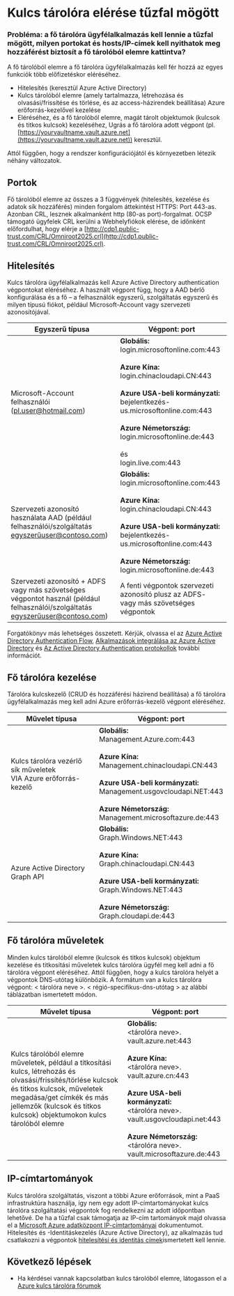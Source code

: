 <properties
    pageTitle="Kulcs tárolóra elérése tűzfal mögött |} Microsoft Azure"
    description="Megtudhatja, hogy miként alkalmazásból kulcs tárolóból elemre egy tűzfal mögött"
    services="key-vault"
    documentationCenter=""
    authors="amitbapat"
    manager="mbaldwin"
    tags="azure-resource-manager"/>

<tags
    ms.service="key-vault"
    ms.workload="identity"
    ms.tgt_pltfrm="na"
    ms.devlang="na"
    ms.topic="hero-article"
    ms.date="09/13/2016"
    ms.author="ambapat"/>

# <a name="accessing-key-vault-behind-firewall"></a>Kulcs tárolóra elérése tűzfal mögött
### <a name="q-my-key-vault-client-application-needs-to-be-behind-a-firewall-what-portshostsip-addresses-should-i-open-to-enable-access-to-key-vault"></a>Probléma: a fő tárolóra ügyfélalkalmazás kell lennie a tűzfal mögött, milyen portokat és hosts/IP-címek kell nyithatok meg hozzáférést biztosít a fő tárolóból elemre kattintva?

A fő tárolóból elemre a fő tárolóra ügyfélalkalmazás kell fér hozzá az egyes funkciók több előfizetéskor eléréséhez.

- Hitelesítés (keresztül Azure Active Directory)
- Kulcs tárolóból elemre (amely tartalmazza, létrehozása és olvasási/frissítése és törlése, és az access-házirendek beállítása) Azure erőforrás-kezelővel kezelése
- Eléréséhez, és a fő tárolóból elemre, magát tárolt objektumok (kulcsok és titkos kulcsok) kezeléséhez, Ugrás a fő tárolóra adott végpont (pl. [https://yourvaultname.vault.azure.net](https://yourvaultname.vault.azure.net)) keresztül.  

Attól függően, hogy a rendszer konfigurációjától és környezetben létezik néhány változatok.   

## <a name="ports"></a>Portok

Fő tárolóból elemre az összes a 3 függvények (hitelesítés, kezelése és adatok sík hozzáférés) minden forgalom áttekintést HTTPS: Port 443-as. Azonban CRL, lesznek alkalmanként http (80-as port)-forgalmat. OCSP támogató ügyfelek CRL kerülni a Webhelyfiókok elérése, de időnként előfordulhat, hogy elérje a [http://cdp1.public-trust.com/CRL/Omniroot2025.crl](http://cdp1.public-trust.com/CRL/Omniroot2025.crl).  

## <a name="authentication"></a>Hitelesítés

Kulcs tárolóra ügyfélalkalmazás kell Azure Active Directory authentication végpontokat eléréséhez. A használt végpont függ, hogy a AAD bérlő konfigurálása és a fő – a felhasználók egyszerű, szolgáltatás egyszerű és milyen típusú fiókot, például Microsoft-Account vagy szervezeti azonosítójával.  

| Egyszerű típusa | Végpont: port |
|----------------|---------------|
| Microsoft-Account felhasználói<br> (pl.user@hotmail.com) | **Globális:**<br> login.microsoftonline.com:443<br><br> **Azure Kína:**<br> login.chinacloudapi.CN:443<br><br>**Azure USA-beli kormányzati:**<br> bejelentkezés-us.microsoftonline.com:443<br><br>**Azure Németország:**<br> login.microsoftonline.de:443<br><br> és <br>login.live.com:443   |
| Szervezeti azonosító használata AAD (például felhasználói/szolgáltatás egyszerűuser@contoso.com) | **Globális:**<br> login.microsoftonline.com:443<br><br> **Azure Kína:**<br> login.chinacloudapi.CN:443<br><br>**Azure USA-beli kormányzati:**<br> bejelentkezés-us.microsoftonline.com:443<br><br>**Azure Németország:**<br> login.microsoftonline.de:443 |
| Szervezeti azonosító + ADFS vagy más szövetséges végpontot használ (például felhasználói/szolgáltatás egyszerűuser@contoso.com) | A fenti végpontok szervezeti azonosító plusz az ADFS- vagy más szövetséges végpontok |

Forgatókönyv más lehetséges összetett. Kérjük, olvassa el az [Azure Active Directory Authentication Flow](/documentation/articles/active-directory-authentication-scenarios/), [Alkalmazások integrálása az Azure Active Directory](/documentation/articles/active-directory-integrating-applications/) és [Az Active Directory Authentication protokollok](https://msdn.microsoft.com/library/azure/dn151124.aspx) további információt.  

## <a name="key-vault-management"></a>Fő tárolóra kezelése

Tárolóra kulcskezelő (CRUD és hozzáférési házirend beállítása) a fő tárolóra ügyfélalkalmazás meg kell adni Azure erőforrás-kezelő végpont eléréséhez.  

| Művelet típusa | Végpont: port |
|----------------|---------------|
| Kulcs tárolóra vezérlő sík műveletek<br> VIA Azure erőforrás-kezelő | **Globális:**<br> Management.Azure.com:443<br><br> **Azure Kína:**<br> Management.chinacloudapi.CN:443<br><br> **Azure USA-beli kormányzati:**<br> Management.usgovcloudapi.NET:443<br><br> **Azure Németország:**<br> Management.microsoftazure.de:443 |
| Azure Active Directory Graph API | **Globális:**<br> Graph.Windows.NET:443<br><br> **Azure Kína:**<br> Graph.chinacloudapi.CN:443<br><br> **Azure USA-beli kormányzati:**<br> Graph.Windows.NET:443<br><br> **Azure Németország:**<br> Graph.cloudapi.de:443 |

## <a name="key-vault-operations"></a>Fő tárolóra műveletek

Minden kulcs tárolóból elemre (kulcsok és titkos kulcsok) objektum kezelése és titkosítási műveletek kulcs tárolóra ügyfél meg kell adni a fő tárolóra végpont eléréséhez. Attól függően, hogy a kulcs tárolóra helyét a végpontok DNS-utótag különbözik. A formátum van a kulcs tárolóra végpont: < tárolóra neve >. < régió-specifikus-dns-utótag > az alábbi táblázatban ismertetett módon.  

| Művelet típusa | Végpont: port |
|----------------|---------------|
| Kulcs tárolóból elemre műveletek, például a titkosítási kulcs, létrehozás és olvasási/frissítés/törlése kulcsok és titkos kulcsok, műveletek megadása/get címkék és más jellemzők (kulcsok és titkos kulcsok) objektumokon kulcs tárolóból elemre     | **Globális:**<br> &lt;tárolóra neve&gt;. vault.azure.net:443<br><br> **Azure Kína:**<br> &lt;tárolóra neve&gt;. vault.azure.cn:443<br><br> **Azure USA-beli kormányzati:**<br> &lt;tárolóra neve&gt;. vault.usgovcloudapi.net:443<br><br> **Azure Németország:**<br> &lt;tárolóra neve&gt;. vault.microsoftazure.de:443 |

## <a name="ip-address-ranges"></a>IP-címtartományok

Kulcs tárolóra szolgáltatás, viszont a többi Azure erőforrások, mint a PaaS infrastruktúra használja, így nem egy adott IP-címtartományokat kulcs tárolóra szolgáltatási végpontok fog rendelkezni az adott időpontban lehetővé. De ha a tűzfal csak támogatja az IP-cím tartományok majd olvassa el a [Microsoft Azure adatközpont IP-címtartományai](https://www.microsoft.com/download/details.aspx?id=41653) dokumentumot.   Hitelesítés és -Identitáskezelés (Azure Active Directory), az alkalmazás tud csatlakozni a végpontok [hitelesítési és identitás címek](https://support.office.com/article/Office-365-URLs-and-IP-address-ranges-8548a211-3fe7-47cb-abb1-355ea5aa88a2)ismertetett kell lennie.

## <a name="next-steps"></a>Következő lépések

- Ha kérdései vannak kapcsolatban kulcs tárolóból elemre, látogasson el a [Azure kulcs tárolóra fórumok](https://social.msdn.microsoft.com/forums/azure/home?forum=AzureKeyVault)
